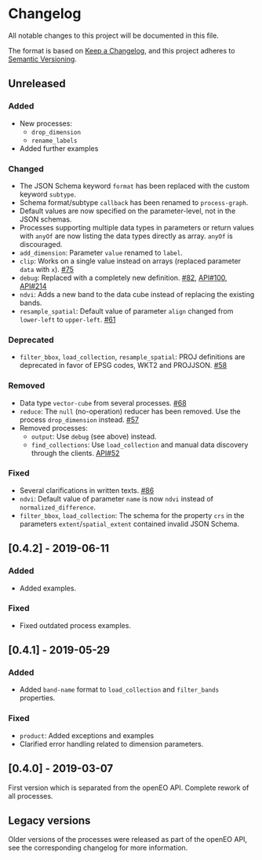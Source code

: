# Changelog
All notable changes to this project will be documented in this file.

The format is based on [Keep a Changelog](https://keepachangelog.com/en/1.0.0/),
and this project adheres to [Semantic Versioning](https://semver.org/spec/v2.0.0.html).

## Unreleased

### Added
- New processes:
    - `drop_dimension`
    - `rename_labels`
- Added further examples

### Changed
- The JSON Schema keyword `format` has been replaced with the custom keyword `subtype`.
- Schema format/subtype `callback` has been renamed to `process-graph`.
- Default values are now specified on the parameter-level, not in the JSON schemas.
- Processes supporting multiple data types in parameters or return values with `anyOf` are now listing the data types directly as array. `anyOf` is discouraged.
- `add_dimension`: Parameter `value` renamed to `label`.
- `clip`: Works on a single value instead on arrays (replaced parameter `data` with `x`). [#75](https://github.com/Open-EO/openeo-processes/issues/75)
- `debug`: Replaced with a completely new definition. [#82](https://github.com/Open-EO/openeo-processes/issues/71), [API#100](https://github.com/Open-EO/openeo-api/issues/100), [API#214](https://github.com/Open-EO/openeo-api/issues/214)
- `ndvi`: Adds a new band to the data cube instead of replacing the existing bands.
- `resample_spatial`: Default value of parameter `align` changed from `lower-left` to `upper-left`. [#61](https://github.com/Open-EO/openeo-processes/issues/61)

### Deprecated
- `filter_bbox`, `load_collection`, `resample_spatial`: PROJ definitions are deprecated in favor of EPSG codes, WKT2 and PROJJSON. [#58](https://github.com/Open-EO/openeo-processes/issues/58)

### Removed
- Data type `vector-cube` from several processes. [#68](https://github.com/Open-EO/openeo-processes/issues/68)
- `reduce`: The `null` (no-operation) reducer has been removed. Use the process `drop_dimension` instead. [#57](https://github.com/Open-EO/openeo-processes/issues/57)
- Removed processes:
    - `output`: Use `debug` (see above) instead.
    - `find_collections`: Use `load_collection` and manual data discovery through the clients. [API#52](https://github.com/Open-EO/openeo-api/issues/52)

### Fixed
- Several clarifications in written texts. [#86]( https://github.com/Open-EO/openeo-processes/issues/86)
- `ndvi`: Default value of parameter `name` is now `ndvi` instead of `normalized_difference`.
- `filter_bbox`, `load_collection`: The schema for the property `crs` in the parameters `extent`/`spatial_extent` contained invalid JSON Schema.

## [0.4.2] - 2019-06-11

### Added
- Added examples.

### Fixed
- Fixed outdated process examples.

## [0.4.1] - 2019-05-29

### Added
- Added `band-name` format to `load_collection` and `filter_bands` properties.

### Fixed
- `product`: Added exceptions and examples
- Clarified error handling related to dimension parameters.

## [0.4.0] - 2019-03-07
First version which is separated from the openEO API. Complete rework of all processes.

## Legacy versions
Older versions of the processes were released as part of the openEO API, see the corresponding changelog for more information.